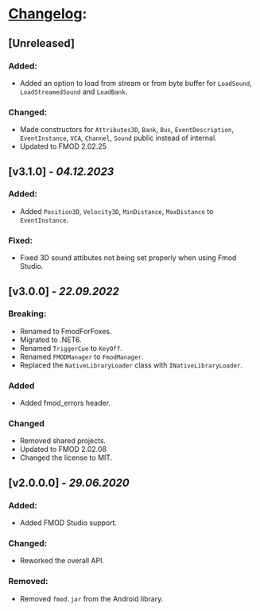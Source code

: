 ﻿# [Changelog](http://keepachangelog.com/en/1.0.0/):

## [Unreleased]

### Added:

- Added an option to load from stream or from byte buffer for `LoadSound`, `LoadStreamedSound` and `LoadBank`.

### Changed:

- Made constructors for `Attributes3D`, `Bank`, `Bus`, `EventDescription`, `EventInstance`, `VCA`, `Channel`, `Sound` public instead of internal.
- Updated to FMOD 2.02.25

## [v3.1.0] - *04.12.2023*

### Added:

- Added	`Position3D`, `Velocity3D`, `MinDistance`, `MaxDistance` to `EventInstance`.

### Fixed:

- Fixed 3D sound attibutes not being set properly when using Fmod Studio.

## [v3.0.0] - *22.09.2022*

### Breaking:

- Renamed to FmodForFoxes.
- Migrated to .NET6.
- Renamed `TriggerCue` to `KeyOff`.
- Renamed `FMODManager` to `FmodManager`.
- Replaced the `NativeLibraryLoader` class with `INativeLibraryLoader`.

### Added

- Added fmod_errors header.

### Changed

- Removed shared projects.
- Updated to FMOD 2.02.08
- Changed the license to MIT.

## [v2.0.0.0] - *29.06.2020*

### Added:

- Added FMOD Studio support.

### Changed:

- Reworked the overall API.

### Removed:

- Removed `fmod.jar` from the Android library.
